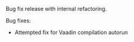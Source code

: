 Bug fix release with internal refactoring.

Bug fixes:

+ Attempted fix for Vaadin compilation autorun
